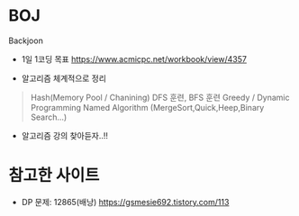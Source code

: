# BOJ
Backjoon

* 1일 1코딩 목표
https://www.acmicpc.net/workbook/view/4357

* 알고리즘 체계적으로 정리


>Hash(Memory Pool / Chanining)
> DFS 훈련, BFS 훈련
> Greedy / Dynamic Programming
> Named Algorithm (MergeSort,Quick,Heep,Binary Search...)

* 알고리즘 강의 찾아듣자..!!

<u></u>

# 참고한 사이트
* DP 문제: 12865(배낭) https://gsmesie692.tistory.com/113 
